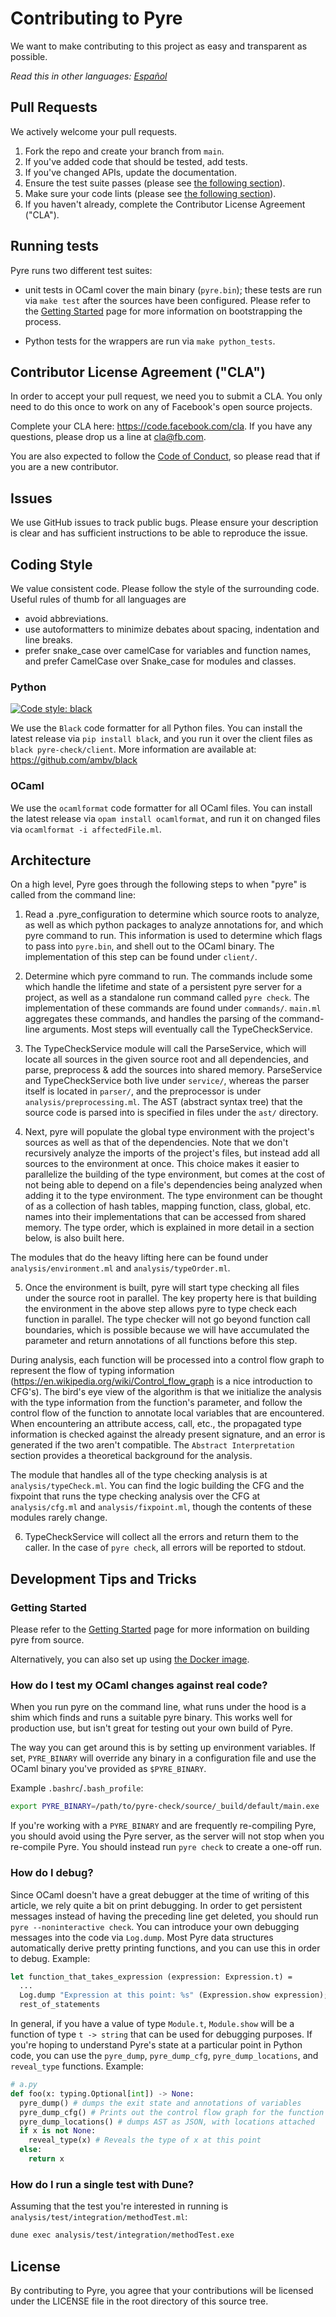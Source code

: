 # Contributing to Pyre
We want to make contributing to this project as easy and transparent as
possible.

*Read this in other languages: [Español](CONTRIBUTING.es.md)*

## Pull Requests
We actively welcome your pull requests.

1. Fork the repo and create your branch from `main`.
2. If you've added code that should be tested, add tests.
3. If you've changed APIs, update the documentation.
4. Ensure the test suite passes (please see [the following section](#running-tests)).
5. Make sure your code lints (please see [the following section](#coding-style)).
6. If you haven't already, complete the Contributor License Agreement ("CLA").

## Running tests

Pyre runs two different test suites:

* unit tests in OCaml cover the main binary (`pyre.bin`); these tests
  are run via `make test` after the sources have been
  configured. Please refer to the [Getting
  Started](https://pyre-check.org/docs/installation.html) page for
  more information on bootstrapping the process.

* Python tests for the wrappers are run via `make python_tests`.

## Contributor License Agreement ("CLA")
In order to accept your pull request, we need you to submit a CLA. You only need
to do this once to work on any of Facebook's open source projects.

Complete your CLA here: <https://code.facebook.com/cla>. If you have any questions,
please drop us a line at cla@fb.com.

You are also expected to follow the [Code of Conduct](CODE_OF_CONDUCT.md),
so please read that if you are a new contributor.

## Issues
We use GitHub issues to track public bugs. Please ensure your description is
clear and has sufficient instructions to be able to reproduce the issue.

## Coding Style
We value consistent code. Please follow the style of the surrounding code. Useful rules of thumb for all languages are
* avoid abbreviations.
* use autoformatters to minimize debates about spacing, indentation and line breaks.
* prefer snake_case over camelCase for variables and function names, and prefer CamelCase over Snake_case for modules and classes.

### Python
<p>
  <a href="https://github.com/ambv/black"><img alt="Code style: black" src="https://img.shields.io/badge/code%20style-black-000000.svg"></a>
</p>

We use the `Black` code formatter for all Python files.
You can install the latest release via `pip install black`, and you run it over the client files as `black pyre-check/client`.
More information are available at: https://github.com/ambv/black

### OCaml
We use the `ocamlformat` code formatter for all OCaml files.
You can install the latest release via `opam install ocamlformat`, and run it on changed files via `ocamlformat -i affectedFile.ml`.

## Architecture
On a high level, Pyre goes through the following steps to when "pyre" is called from the command line:

1. Read a .pyre_configuration to determine which source roots to analyze, as well as which python packages to analyze annotations for, and which pyre command to run. This information is used to determine which flags to pass into `pyre.bin`, and shell out to the OCaml binary. The implementation of this step can be found under `client/`.

2. Determine which pyre command to run. The commands include some which handle the lifetime and state of a persistent pyre server for a project, as well as a standalone run command called `pyre check`. The implementation of these commands are found under `commands/`. `main.ml` aggregates these commands, and handles the parsing of the command-line arguments. Most steps will eventually call the TypeCheckService.

3. The TypeCheckService module will call the ParseService, which will locate all sources in the given source root and all dependencies, and parse, preprocess & add the sources into shared memory. ParseService and TypeCheckService both live under `service/`, whereas the parser itself is located in `parser/`, and the preprocessor is under `analysis/preprocessing.ml`. The AST (abstract syntax tree) that the source code is parsed into is specified in files under the `ast/` directory.

4. Next, pyre will populate the global type environment with the project's sources as well as that of the dependencies. Note that we don't recursively analyze the imports of the project's files, but instead add all sources to the environment at once. This choice makes it easier to parallelize the building of the type environment, but comes at the cost of not being able to depend on a file's dependencies being analyzed when adding it to the type environment. The type environment can be thought of as a collection of hash tables, mapping function, class, global, etc. names into their implementations that can be accessed from shared memory. The type order, which is explained in more detail in a section below, is also built here.

 The modules that do the heavy lifting here can be found under `analysis/environment.ml` and `analysis/typeOrder.ml`.

5. Once the environment is built, pyre will start type checking all files under the source root in parallel. The key property here is that building the environment in the above step allows pyre to type check each function in parallel. The type checker will not go beyond function call boundaries, which is possible because we will have accumulated the parameter and return annotations of all functions before this step.

 During analysis, each function will be processed into a control flow graph to represent the flow of typing information (https://en.wikipedia.org/wiki/Control_flow_graph is a nice introduction to CFG's). The bird's eye view of the algorithm is that we initialize the analysis with the type information from the function's parameter, and follow the control flow of the function to annotate local variables that are encountered. When encountering an attribute access, call, etc., the propagated type information is checked against the already present signature, and an error is generated if the two aren't compatible. The `Abstract Interpretation` section provides a theoretical background for the analysis.

 The module that handles all of the type checking analysis is at `analysis/typeCheck.ml`. You can find the logic building the CFG and the fixpoint that runs the type checking analysis over the CFG at `analysis/cfg.ml` and `analysis/fixpoint.ml`, though the contents of these modules rarely change.

6. TypeCheckService will collect all the errors and return them to the caller. In the case of `pyre check`, all errors will be reported to stdout.

## Development Tips and Tricks

### Getting Started
Please refer to the [Getting Started](https://pyre-check.org/docs/installation.html) page for more information on building pyre from source.

Alternatively, you can also set up using [the Docker image](https://pyre-check.org/docs/installation/#building-from-docker).

### How do I test my OCaml changes against real code?
When you run pyre on the command line, what runs under the hood is a shim which finds and runs a suitable pyre binary. This works well for production use, but isn't great for testing out your own build of Pyre.

The way you can get around this is by setting up environment variables. If set, `PYRE_BINARY` will override any binary in a configuration file and use the OCaml binary you've provided as `$PYRE_BINARY`.

Example `.bashrc`/`.bash_profile`:
```bash
export PYRE_BINARY=/path/to/pyre-check/source/_build/default/main.exe
```

If you're working with a `PYRE_BINARY` and are frequently re-compiling Pyre, you should avoid using the Pyre server, as the server will not stop when you re-compile Pyre. You should instead run `pyre check` to create a one-off run.

### How do I debug?
Since OCaml doesn't have a great debugger at the time of writing of this article, we rely quite a bit on print debugging. In order to get persistent messages instead of having the preceding line get deleted, you should run `pyre --noninteractive check`. You can introduce your own debugging messages into the code via `Log.dump`. Most Pyre data structures automatically derive pretty printing functions, and you can use this in order to debug. Example:

```ocaml
let function_that_takes_expression (expression: Expression.t) =
  ...
  Log.dump "Expression at this point: %s" (Expression.show expression);
  rest_of_statements
```

In general, if you have a value of type `Module.t`, `Module.show` will be a function of type `t -> string` that can be used for debugging purposes.
If you're hoping to understand Pyre's state at a particular point in Python code, you can use the `pyre_dump`, `pyre_dump_cfg`, `pyre_dump_locations`, and `reveal_type` functions.
Example:

```python
# a.py
def foo(x: typing.Optional[int]) -> None:
  pyre_dump() # dumps the exit state and annotations of variables
  pyre_dump_cfg() # Prints out the control flow graph for the function
  pyre_dump_locations() # dumps AST as JSON, with locations attached
  if x is not None:
    reveal_type(x) # Reveals the type of x at this point
  else:
    return x
```

### How do I run a single test with Dune?
Assuming that the test you're interested in running is `analysis/test/integration/methodTest.ml`:

```bash
dune exec analysis/test/integration/methodTest.exe
```

## License
By contributing to Pyre, you agree that your contributions will be licensed
under the LICENSE file in the root directory of this source tree.
